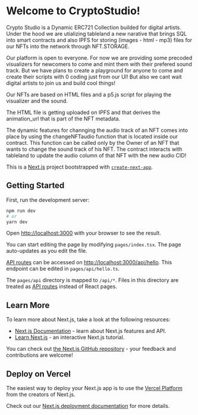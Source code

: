 # Welcome to CryptoStudio!

Crypto Studio is a Dynamic ERC721 Collection builded for digital artists. Under the hood we are utializing tableland a new narative that brings SQL into smart contracts and also IPFS for storing (images - html - mp3) files for our NFTs into the network through NFT.STORAGE. 

Our platform is open to everyone. For now we are providing some precoded visualizers for newcomers to come and mint them with their prefered sound track. But we have plans to create a playground for anyone to come and create their scripts with 0 coding just from our UI! But also we cant wait digital artists to join us and build cool things!

Our NFTs are based on HTML files and a p5.js script for playing the visualizer and the sound. 

The HTML file is getting uploaded on IPFS and that derives the animation_url that is part of the NFT metadata.

The dynamic features for channging the audio track of an NFT comes into place by using the changeNFTaudio function that is located inside our contract. This function can be called only by the Owner of an NFT that wants to change the sound track of his NFT. The contract interacts with tableland to update the audio column of that NFT with the new audio CID! 




This is a [Next.js](https://nextjs.org/) project bootstrapped with [`create-next-app`](https://github.com/vercel/next.js/tree/canary/packages/create-next-app).

## Getting Started

First, run the development server:

```bash
npm run dev
# or
yarn dev
```

Open [http://localhost:3000](http://localhost:3000) with your browser to see the result.

You can start editing the page by modifying `pages/index.tsx`. The page auto-updates as you edit the file.

[API routes](https://nextjs.org/docs/api-routes/introduction) can be accessed on [http://localhost:3000/api/hello](http://localhost:3000/api/hello). This endpoint can be edited in `pages/api/hello.ts`.

The `pages/api` directory is mapped to `/api/*`. Files in this directory are treated as [API routes](https://nextjs.org/docs/api-routes/introduction) instead of React pages.

## Learn More

To learn more about Next.js, take a look at the following resources:

- [Next.js Documentation](https://nextjs.org/docs) - learn about Next.js features and API.
- [Learn Next.js](https://nextjs.org/learn) - an interactive Next.js tutorial.

You can check out [the Next.js GitHub repository](https://github.com/vercel/next.js/) - your feedback and contributions are welcome!

## Deploy on Vercel

The easiest way to deploy your Next.js app is to use the [Vercel Platform](https://vercel.com/new?utm_medium=default-template&filter=next.js&utm_source=create-next-app&utm_campaign=create-next-app-readme) from the creators of Next.js.

Check out our [Next.js deployment documentation](https://nextjs.org/docs/deployment) for more details.
